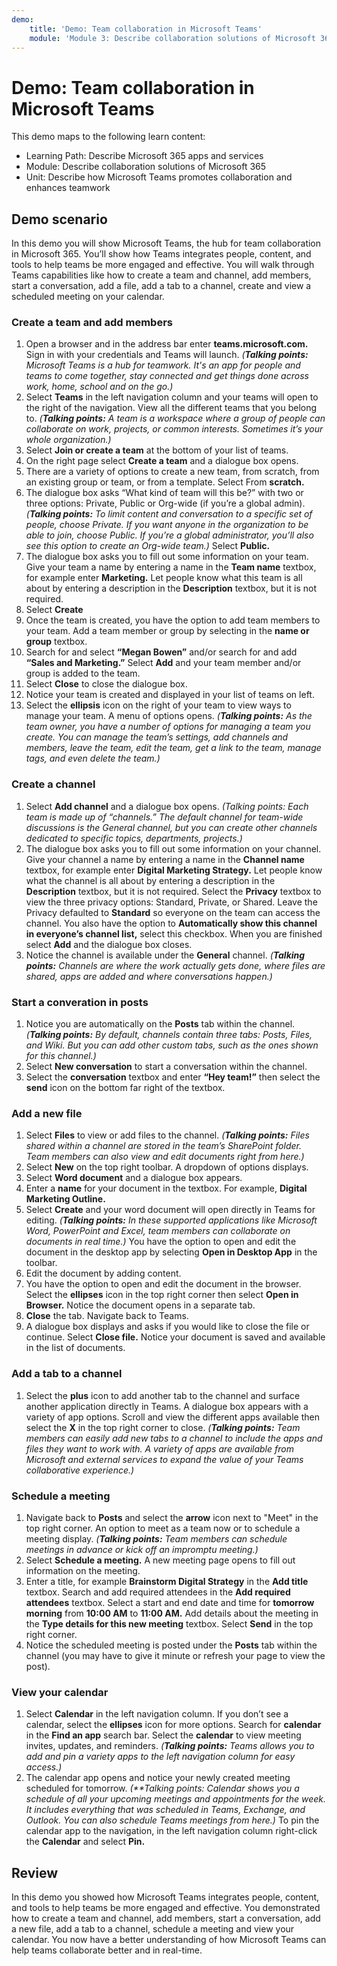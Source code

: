 ```yaml
---
demo:
    title: 'Demo: Team collaboration in Microsoft Teams'
    module: 'Module 3: Describe collaboration solutions of Microsoft 365'
---
```


# Demo: Team collaboration in Microsoft Teams

This demo maps to the following learn content: 
- Learning Path: Describe Microsoft 365 apps and services
- Module: Describe collaboration solutions of Microsoft 365
- Unit: Describe how Microsoft Teams promotes collaboration and enhances teamwork

## Demo scenario
In this demo you will show Microsoft Teams, the hub for team collaboration in Microsoft 365. You’ll show how Teams integrates people, content, and tools to help teams be more engaged and effective. You will walk through Teams capabilities like how to create a team and channel, add members, start a conversation, add a file, add a tab to a channel, create and view a scheduled meeting on your calendar. 

### Create a team and add members
1. Open a browser and in the address bar enter **teams.microsoft.com.** Sign in with your credentials and Teams will launch.  _(**Talking points:** Microsoft Teams is a hub for teamwork. It's an app for people and teams to come together, stay connected and get things done across work, home, school and on the go.)_ 
2. Select **Teams** in the left navigation column and your teams will open to the right of the navigation. View all the different teams that you belong to. _(**Talking points:** A team is a workspace where a group of people can collaborate on work, projects, or common interests. Sometimes it’s your whole organization.)_
3. Select **Join or create a team** at the bottom of your list of teams.
4. On the right page select **Create a team** and a dialogue box opens. 
5. There are a variety of options to create a new team, from scratch, from an existing group or team, or from a template. Select From **scratch.**
6. The dialogue box asks “What kind of team will this be?” with two or three options: Private, Public or Org-wide (if you’re a global admin). _(**Talking points:** To limit content and conversation to a specific set of people, choose Private. If you want anyone in the organization to be able to join, choose Public. If you’re a global administrator, you’ll also see this option to create an Org-wide team.)_ Select **Public.**
7. The dialogue box asks you to fill out some information on your team. Give your team a name by entering a name in the **Team name** textbox, for example enter **Marketing.** Let people know what this team is all about by entering a description in the **Description** textbox, but it is not required.
8. Select **Create**
9. Once the team is created, you have the option to add team members to your team. Add a team member or group by selecting in the **name or group** textbox.
10. Search for and select **“Megan Bowen”** and/or search for and add **“Sales and Marketing.”** Select **Add** and your team member and/or group is added to the team. 
11. Select **Close** to close the dialogue box.
12. Notice your team is created and displayed in your list of teams on left. 
13.	Select the **ellipsis** icon on the right of your team to view ways to manage your team. A menu of options opens. _(**Talking points:** As the team owner, you have a number of options for managing a team you create. You can manage the team’s settings, add channels and members, leave the team, edit the team, get a link to the team, manage tags, and even delete the team.)_

### Create a channel
1. Select **Add channel** and a dialogue box opens. _(Talking points: Each team is made up of “channels.” The default channel for team-wide discussions is the General channel, but you can create other channels dedicated to specific topics, departments, projects.)_
2. The dialogue box asks you to fill out some information on your channel. Give your channel a name by entering a name in the **Channel name** textbox, for example enter **Digital Marketing Strategy.** Let people know what the channel is all about by entering a description in the **Description** textbox, but it is not required. Select the **Privacy** textbox to view the three privacy options: Standard, Private, or Shared. Leave the Privacy defaulted to **Standard** so everyone on the team can access the channel. You also have the option to **Automatically show this channel in everyone’s channel list,** select this checkbox. When you are finished select **Add** and the dialogue box closes. 
3. Notice the channel is available under the **General** channel. _(**Talking points:** Channels are where the work actually gets done, where files are shared, apps are added and where conversations happen.)_

### Start a converation in posts
1. Notice you are automatically on the **Posts** tab within the channel. _(**Talking points:** By default, channels contain three tabs: Posts, Files, and Wiki. But you can add other custom tabs, such as the ones shown for this channel.)_
2. Select **New conversation** to start a conversation within the channel.  
3. Select the **conversation** textbox and enter **“Hey team!”** then select the **send** icon on the bottom far right of the textbox. 

### Add a new file
1. Select **Files** to view or add files to the channel. _(**Talking points:** Files shared within a channel are stored in the team’s SharePoint folder. Team members can also view and edit documents right from here.)_
2. Select **New** on the top right toolbar. A dropdown of options displays. 
3. Select **Word document** and a dialogue box appears. 
4. Enter a **name** for your document in the textbox. For example, **Digital Marketing Outline.**
5. Select **Create** and your word document will open directly in Teams for editing. _(**Talking points:** In these supported applications like Microsoft Word, PowerPoint and Excel, team members can collaborate on documents in real time.)_ You have the option to open and edit the document in the desktop app by selecting **Open in Desktop App** in the toolbar. 
6. Edit the document by adding content.
7. You have the option to open and edit the document in the browser. Select the **ellipses** icon in the top right corner then select **Open in Browser.** Notice the document opens in a separate tab. 
8. **Close** the tab. Navigate back to Teams. 
9. A dialogue box displays and asks if you would like to close the file or continue. Select **Close file.** Notice your document is saved and available in the list of documents. 

### Add a tab to a channel 
1. Select the **plus** icon to add another tab to the channel and surface another application directly in Teams. A dialogue box appears with a variety of app options. Scroll and view the different apps available then select the **X** in the top right corner to close. _(**Talking points:** Team members can easily add new tabs to a channel to include the apps and files they want to work with. A variety of apps are available from Microsoft and external services to expand the value of your Teams collaborative experience.)_

### Schedule a meeting 
1. Navigate back to **Posts** and select the **arrow** icon next to "Meet" in the top right corner. An option to meet as a team now or to schedule a meeting display. _(**Talking points:** Team members can schedule meetings in advance or kick off an impromptu meeting.)_
2. Select **Schedule a meeting.** A new meeting page opens to fill out information on the meeting. 
3. Enter a title, for example **Brainstorm Digital Strategy** in the **Add title** textbox. Search and add required attendees in the **Add required attendees** textbox. Select a start and end date and time for **tomorrow morning** from **10:00 AM** to **11:00 AM.** Add details about the meeting in the **Type details for this new meeting** textbox. Select **Send** in the top right corner. 
4. Notice the scheduled meeting is posted under the **Posts** tab within the channel (you may have to give it minute or refresh your page to view the post). 

### View your calendar 
1. Select **Calendar** in the left navigation column. If you don’t see a calendar, select the **ellipses** icon for more options. Search for **calendar** in the **Find an app** search bar. Select the **calendar** to view meeting invites, updates, and reminders. _(**Talking points:** Teams allows you to add and pin a variety apps to the left navigation column for easy access.)_
2. The calendar app opens and notice your newly created meeting scheduled for tomorrow. _(**Talking points: Calendar shows you a schedule of all your upcoming meetings and appointments for the week. It includes everything that was scheduled in Teams, Exchange, and Outlook. You can also schedule Teams meetings from here.)_ To pin the calendar app to the navigation, in the left navigation column right-click the **Calendar** and select **Pin.**

## Review
In this demo you showed how Microsoft Teams integrates people, content, and tools to help teams be more engaged and effective. You demonstrated how to create a team and channel, add members, start a conversation, add a new file, add a tab to a channel, schedule a meeting and view your calendar. You now have a better understanding of how Microsoft Teams can help teams collaborate better and in real-time.
